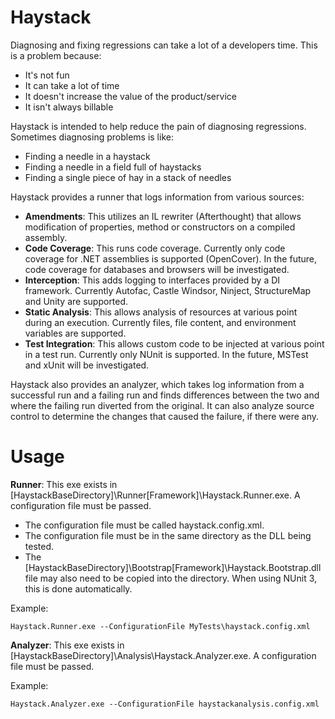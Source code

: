 # Haystack
Diagnosing and fixing regressions can take a lot of a developers time. This is a problem because:
* It's not fun
* It can take a lot of time
* It doesn't increase the value of the product/service
* It isn't always billable

Haystack is intended to help reduce the pain of diagnosing regressions. Sometimes diagnosing problems is like:
* Finding a needle in a haystack
* Finding a needle in a field full of haystacks
* Finding a single piece of hay in a stack of needles

Haystack provides a runner that logs information from various sources:
* **Amendments**: This utilizes an IL rewriter (Afterthought) that allows modification of properties, method or constructors
on a compiled assembly.
* **Code Coverage**: This runs code coverage. Currently only code coverage for .NET assemblies is supported (OpenCover).
In the future, code coverage for databases and browsers will be investigated.
* **Interception**: This adds logging to interfaces provided by a DI framework.
Currently Autofac, Castle Windsor, Ninject, StructureMap and Unity are supported.
* **Static Analysis**: This allows analysis of resources at various point during an execution.
Currently files, file content, and environment variables are supported.
* **Test Integration**: This allows custom code to be injected at various point in a test run.
Currently only NUnit is supported. In the future, MSTest and xUnit will be investigated.

Haystack also provides an analyzer, which takes log information from a successful run and a failing run and finds differences
between the two and where the failing run diverted from the original. It can also analyze source control to determine the
changes that caused the failure, if there were any.

# Usage

**Runner**: This exe exists in [HaystackBaseDirectory]\Runner\[Framework]\Haystack.Runner.exe. A configuration file must be passed.
* The configuration file must be called haystack.config.xml.
* The configuration file must be in the same directory as the DLL being tested.
* The [HaystackBaseDirectory]\Bootstrap\[Framework]\Haystack.Bootstrap.dll file may also need to be copied into the directory. When using NUnit 3, this is done automatically.

Example:
```
Haystack.Runner.exe --ConfigurationFile MyTests\haystack.config.xml
```

**Analyzer**: This exe exists in [HaystackBaseDirectory]\Analysis\Haystack.Analyzer.exe. 
A configuration file must be passed.

Example:
```
Haystack.Analyzer.exe --ConfigurationFile haystackanalysis.config.xml
```
